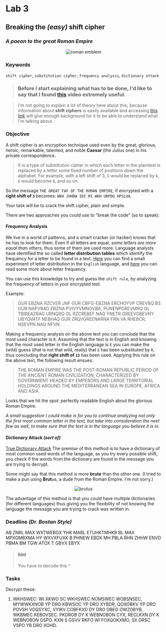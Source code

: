 # Lab 3
## Breaking the *(easy)* **shift cipher**
### *A paean to the great Roman Empire*

<center>

![roman emblem](https://upload.wikimedia.org/wikipedia/commons/thumb/8/83/Vexilloid_of_the_Roman_Empire.svg/320px-Vexilloid_of_the_Roman_Empire.svg.png?1511946932553)

</center>

### Keywords
`shift cipher`, `substitution cipher`, `frequency analysis`, `dictionary attack`

> ### Before I start explaining what has to be done, I'd like to say that I found [this](https://www.youtube.com/watch?v=UkLGHUur8HM) video extremely useful. 

> I'm not going to explain a lot of theory here about this, because information about **shift ciphers** is easily available and accessing [this link](https://www.wikiwand.com/en/Caesar_cipher) will give enough background for it to be able to understand what I'm talking about.

### Objective
A shift cipher is an encryption technique used even by the great, glorious, heroic, remarkable, talented, and noble **Caesar** (the Julius one) in his private correspondence.

> It is a type of substitution cipher in which each letter in the plaintext is replaced by a letter some fixed number of positions down the alphabet. For example, with a left shift of 3, `D` would be replaced by `A`, `E` would become `B`, and so on. 

So the message `THE GREAT FAF OF THE ROMAN EMPIRE`, if encrypted with a **right shift of `3`** becomes: `WKH JUHDW IDI RI WKH URPDQ HPSLUH`.

Your task will be to crack the shift cipher, plain and simple.

There are two approaches you could use to "break the code" (so to speak):

#### Frequency Analysis
We live in a world of patterns, and a smart cracker (or hacker) knows that he has to look for them. Even if all letters are equal, *some letters are more equal than others*, thus some of them are used more.
Language analysts have identified the so called **letter distribution tables** which identify the frequency for a letter to be found in a text. [Here](https://www.math.cornell.edu/~mec/2003-2004/cryptography/subs/frequencies.html) you can find a small experiment of letter distribution in the `English` language, and [here](https://www.wikiwand.com/en/Letter_frequency) you can read some more about letter frequency.

You can use this knowledge to try and guess the `shift rule`, by analyzing the frequency of letters in your encrypted text. 

Example:
> GUR EBZNA RZCVER JNF GUR CBFG-EBZNA ERCHOYVP CREVBQ BS GUR NAPVRAG EBZNA PVIVYVMNGVBA, PUNENPGREVMRQ OL TBIREAZRAG URNQRQ OL RZCREBEF NAQ YNETR GREEVGBEVNY UBYQVATF NEBHAQ GUR ZRQVGREENARNA FRN VA RHEBCR, NSEVPN NAQ NFVN.

Making a frequency analysis on the above text you can conclude that the most used character is `R`. Assuming that the text is in English and knowing that the most used letter in the English language is `E` you can make the (wild) guess (that is not that wild, really) that `E` has been substituted by `R`, thus concluding that **right shift of `13`** has been used. Applying this rule on the above text, the following result ensues:

> THE ROMAN EMPIRE WAS THE POST-ROMAN REPUBLIC PERIOD OF THE ANCIENT ROMAN CIVILIZATION, CHARACTERIZED BY GOVERNMENT HEADED BY EMPERORS AND LARGE  TERRITORIAL HOLDINGS AROUND THE MEDITERRANEAN SEA IN EUROPE, AFRICA AND ASIA.

Looks that we hit the spot: perfectly readable English about the glorious Roman Empire.

*A small suggestion I could make is for you to continue analyzing not only the first most common letter in the text, but take into consideration the next few as well, to make sure that the text is in the language you believe it is in.*

#### Dictionary Attack *(sort of)*
[True Dictionary Attack](https://www.wikiwand.com/en/Dictionary_attack)
The premise of this method is to have a dictionary of most common used words of the language, as you try every possible shift, you check if the words from the dictionary are found in the message you are trying to decrypt.

Some might say that this method is more **brute** than the other one.
(I tried to make a pun using **Brut**us, a dude from the Roman Empire. I'm not sorry.)
<center>

![brutus](https://www.biography.com/.image/ar_1:1%2Cc_fill%2Ccs_srgb%2Cg_face%2Cq_80%2Cw_300/MTE4MDAzNDEwNDY1NTU1OTgy/marcus-junius-brutus-9229883-1-402.jpg)

</center>

The advantage of this method is that you could have multiple dictionaries (for different languages) thus giving you the flexibility of not knowing the language the message you are trying to crack was written in.


### Deadline *(Dr. Bostan Style)*
AB ZNRL MAX WXTWEBGX YHK MABL ETUHKTMHKR BL MAX MPXGMBXMA HY WXVXFUXK B PHNEW EBDX MH PBLA RHN ZHHW ENVD PBMA BM TGW ATOX T GBVX EBYX


> #### *hint* 
> You have to decode this ^


### Tasks
Decrypt these:

1. WKHSWEC: WI XKWO SC WKHSWEC NOMSWEC WOBSNSEC, MYWWKXNOB YP DRO KBWSOC YP DRO XYBDR, QOXOBKV YP DRO POVSH VOQSYXC, VYIKV COBFKXD DY DRO DBEO OWZOBYB, WKBMEC KEBOVSEC. PKDROB DY K WEBNOBON CYX, RECLKXN DY K WEBNOBON GSPO. KXN S GSVV RKFO WI FOXQOKXMO, SX DRSC VSPO YB DRO XOHD.

